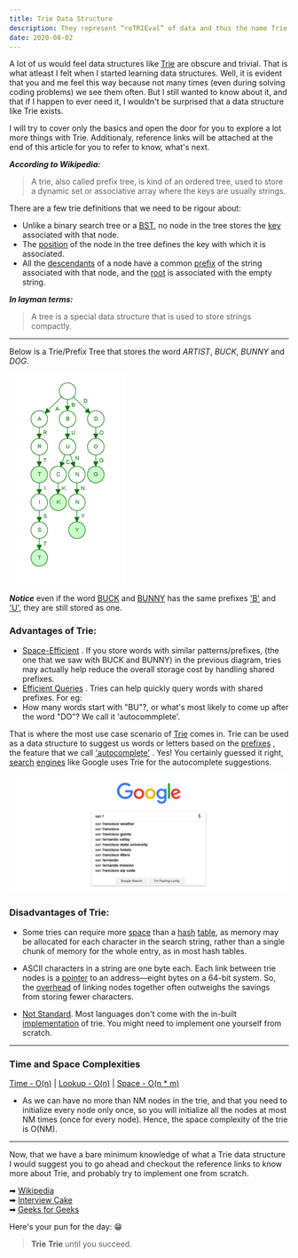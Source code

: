 ```yaml
---
title: Trie Data Structure
description: They represent “reTRIEval” of data and thus the name Trie.
date: 2020-08-02
---
```


A lot of us would feel data structures like <ins class="sub-ins-2">Trie</ins> are obscure and trivial. That is what atleast I felt when I started learning data structures. Well, it is evident that you and me feel this way because not many times (even during solving coding problems) we see them often. But I still wanted to know about it, and that if I happen to ever need it, I wouldn't be surprised that a data structure like Trie exists.

I will try to cover only the basics and open the door for you to explore a lot more things with Trie. Additionaly, reference links will be attached at the end of this article for you to refer to know, what's next.

**_According to Wikipedia:_**

> A trie, also called prefix tree, is kind of an ordered tree, used to store a dynamic set or associative array where the keys are usually strings.

There are a few trie definitions that we need to be rigour about:

- Unlike a binary search tree or a <ins class="sub-ins-2">BST</ins>, no node in the tree stores the <ins class="sub-ins-2">key</ins> associated with that node.
- The <ins class="sub-ins-2">position</ins> of the node in the tree defines the key with which it is associated.
- All the <ins class="sub-ins-2">descendants</ins> of a node have a common <ins class="sub-ins-2">prefix</ins> of the string associated with that node, and the <ins class="sub-ins-2">root</ins> is associated with the empty string.

**_In layman terms:_**

> A tree is a special data structure that is used to store strings compactly.

---

Below is a Trie/Prefix Tree that stores the word _ARTIST_, _BUCK_, _BUNNY_ and _DOG_.

![trie](./assets/trie.png)

**_Notice_** even if the word <ins class="sub-ins-2">BUCK</ins> and <ins class="sub-ins-2">BUNNY</ins> has the same prefixes <ins class="sub-ins-2">'B'</ins> and <ins class="sub-ins-2">'U'</ins>, they are still stored as one.

### Advantages of Trie:

- <ins class="sub-ins-2">Space-Efficient</ins> . If you store words with similar patterns/prefixes, (the one that we saw with BUCK and BUNNY) in the previous diagram, tries may actually help reduce the overall storage cost by handling shared prefixes.
- <ins class="sub-ins-2">Efficient Queries</ins> . Tries can help quickly query words with shared prefixes. For eg:
- How many words start with "BU"?, or what's most likely to come up after the word "DO"? We call it 'autocommplete'.

That is where the most use case scenario of <ins class="sub-ins-2">Trie</ins> comes in. Trie can be used as a data structure to suggest us words or letters based on the <ins class="sub-ins-2">prefixes</ins> , the feature that we call <ins class="sub-ins-2">'autocomplete'</ins> . Yes! You certainly guessed it right, <ins class="sub-ins-2">search</ins> <ins class="sub-ins-2">engines</ins> like Google uses Trie for the autocomplete suggestions.

![autocomplete](./assets/autocomplete.jpg)

### Disadvantages of Trie:

- Some tries can require more <ins class="sub-ins-2">space</ins> than a <ins class="sub-ins-2">hash</ins> <ins class="sub-ins-2">table</ins>, as memory may be allocated for each character in the search string, rather than a single chunk of memory for the whole entry, as in most hash tables.

- ASCII characters in a string are one byte each. Each link between trie nodes is a <ins class="sub-ins-2">pointer</ins> to an address—eight bytes on a 64-bit system. So, the <ins class="sub-ins-2">overhead</ins> of linking nodes together often outweighs the savings from storing fewer characters.

- <ins class="sub-ins-2">Not Standard</ins>. Most languages don't come with the in-built <ins class="sub-ins-2">implementation</ins> of trie. You might need to implement one yourself from scratch.

---

### Time and Space Complexities

<ins class="sub-ins">Time - O(n)</ins> | <ins class="sub-ins">Lookup - O(n)</ins> | <ins class="sub-ins">Space - O(n \* m)</ins>

- As we can have no more than NM nodes in the trie, and that you need to initialize every node only once, so you will initialize all the nodes at most NM times (once for every node). Hence, the space complexity of the trie is O(NM).

---

Now, that we have a bare minimum knowledge of what a Trie data structure I would suggest you to go ahead and checkout the reference links to know more about Trie, and probably try to implement one from scratch.

➡ [Wikipedia](https://en.wikipedia.org/wiki/Trie#:~:text=In%20computer%20science%2C%20a%20trie,the%20keys%20are%20usually%20strings.) <br>
➡ [Interview Cake](https://www.interviewcake.com/concept/java/trie)<br>
➡ [Geeks for Geeks](https://www.geeksforgeeks.org/trie-insert-and-search/)

Here's your pun for the day: 😁

> **Trie** **Trie** until you succeed.
